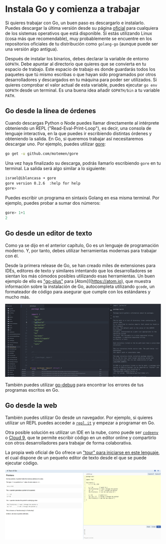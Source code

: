 # Instala Go y comienza a trabajar
Si quieres trabajar con Go, un buen paso es descargarlo e instalarlo. Puedes descargar la última versión desde su página [oficial](https://golang.org/) para cualquiera de los sistemas operativos que está disponible. Si estás utilizando Linux (cosa más que recomendable), muy probablemente se encuentre en los repositorios oficiales de tu distribución como ```golang-go``` (aunque puede ser una versión algo antigua).

Después de instalar los binarios, debes declarar la variable de
entorno ```GOPATH```. Debe apuntar al directorio que quieres que se
convierta en tu espacio de trabajo. Este espacio de trabajo es donde guardarás todos los paquetes que tú mismo escribas o que hayan sido programados por otros desarrolladores y descargados en tu máquina para poder ser utilizados. Si quieres comprobar el valor actual de esta variable, puedes ejecutar ```go env GOPATH``` desde un terminal. Es una buena idea añadir ```GOPATH/bin``` a tu variable ```PATH```.

## Go desde la línea de órdenes
Cuando descargas Python o Node puedes llamar directamente al
intérprete obteniendo un REPL ("Read-Eval-Print-Loop"), es decir, una
consola de lenguaje interactiva, en la que puedes ir escribiendo
distintas órdenes y obteniendo la salida. En Go, si queremos trabajar
así necesitaremos descargar uno. Por ejemplo, puedes
utilizar [gore](https://github.com/motemen/gore):
```bash
go get -u github.com/motemen/gore
```
Una vez haya finalizado su descarga, podrás llamarlo escribiendo
```gore``` en tu terminal. La salida será algo similar a lo siguiente:

```bash
israel@iblancasa ➜ gore
gore version 0.2.6  :help for help
gore>
```

Puedes escribir un programa en sintaxis Golang en esa misma terminal. Por ejemplo, puedes probar a sumar dos números:
```go
gore> 1+1
2
```

## Go desde un editor de texto
Como ya se dijo en el anterior capítulo, Go es un lenguaje de programación moderno. Y, por tanto, debes utilizar herramientas modernas para trabajar con él.

Desde la primera release de Go, se han creado miles de extensiones para IDEs, editores de texto y similares intentando que los desarrolladores se sientan los más cómodos posibles utilizando esas herramientas. Un buen ejemplo de ello es ["go-plus"](https://atom.io/packages/go-plus) para [Atom]((https://atom.io), que muestra información sobre la instalación de Go, autocompleta utilizando ```gcode```, un formateador de código para asegurar que cumple con los estándares y mucho más.

![Go-Plus funcionando en Atom](../img/atom-go-plus.jpg)

También puedes utilizar [go-debug](https://atom.io/packages/go-debug) para encontrar los errores de tus programas escritos en Go.

## Go desde la web

También puedes utilizar Go desde un navegador. Por ejemplo, si quieres utilizar un REPL puedes acceder a [`repl.it`](https://repl.it/languages/go) y empezar a programar en Go.

Otra posible solución es utilizar un IDE en la nube, como puede
ser [`codeenv`](https://codeenv.com/) o [Cloud 9](https://c9.io), que te permite escribir código en un editor online y compartirlo con otros desarrolladores para trabajar de forma colaborativa.

La propia web oficial de Go ofrece un ["tour" para iniciarse en este lenguaje](https://tour.golang.org/), el cual dispone de un pequeño editor de texto desde el que se puede ejecutar código.

![Go Tour](../img/go-tour.jpg)
